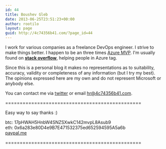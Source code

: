 ```yaml
---
id: 44
title: Boushev Gleb
date: 2013-06-25T23:51:23+00:00
author: rootilo
layout: page
guid: http://4c74356b41.com/?page_id=44
---
```


I work for various companies as a freelance DevOps engineer. I strive to make things better. I happen to be an three times [Azure MVP](https://mvp.microsoft.com/en-us/PublicProfile/5002592?fullName=Gleb%20%20Boushev). I'm usually found on <a href="https://stackoverflow.com/users/6067741/4c74356b41"><b>stack overflow</b></a>, helping people in Azure tag.

Since this is a personal blog it makes no representations as to suitability, accuracy, validity or completeness of any information (but I try my best).  
The opinions expressed here are my own and do not represent Microsoft or anybody else.

You can contact me via [twitter](https://twitter.com/4c74356b41) or email <hr@4c74356b41.com>.

===============================================

Easy way to say thanks :)

btc: 17pHWAH5HnbW4SNZSXwkC142mvpL8Asub9  
eth: 0x6a283e80D4e9B7E471532375ed652594595A5a6b  
[paypal.me](https://paypal.me/4c74356b41)

===============================================
